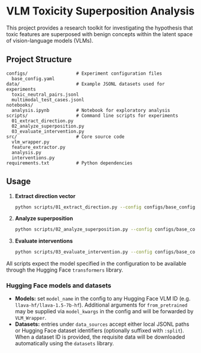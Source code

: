 # VLM Toxicity Superposition Analysis

This project provides a research toolkit for investigating the hypothesis that toxic features are superposed with benign concepts within the latent space of vision-language models (VLMs).

## Project Structure

```
configs/                  # Experiment configuration files
  base_config.yaml
data/                     # Example JSONL datasets used for experiments
  toxic_neutral_pairs.jsonl
  multimodal_test_cases.jsonl
notebooks/
  analysis.ipynb          # Notebook for exploratory analysis
scripts/                  # Command line scripts for experiments
  01_extract_direction.py
  02_analyze_superposition.py
  03_evaluate_intervention.py
src/                      # Core source code
  vlm_wrapper.py
  feature_extractor.py
  analysis.py
  interventions.py
requirements.txt          # Python dependencies
```

## Usage

1. **Extract direction vector**
   ```bash
   python scripts/01_extract_direction.py --config configs/base_config.yaml
   ```
2. **Analyze superposition**
   ```bash
   python scripts/02_analyze_superposition.py --config configs/base_config.yaml
   ```
3. **Evaluate interventions**
   ```bash
   python scripts/03_evaluate_intervention.py --config configs/base_config.yaml
   ```

All scripts expect the model specified in the configuration to be available through the Hugging Face `transformers` library.

### Hugging Face models and datasets

- **Models:** set `model_name` in the config to any Hugging Face VLM ID (e.g. `llava-hf/llava-1.5-7b-hf`).
  Additional arguments for `from_pretrained` may be supplied via `model_kwargs` in the config and will be forwarded by `VLM_Wrapper`.
- **Datasets:** entries under `data_sources` accept either local JSONL paths or Hugging Face dataset identifiers
  (optionally suffixed with `:split`).
  When a dataset ID is provided, the requisite data will be downloaded automatically using the `datasets` library.
